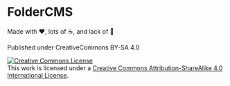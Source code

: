 # FolderCMS

Made with ❤️, lots of ☕️, and lack of 🛌

Published under CreativeCommons BY-SA 4.0

[![Creative Commons License](https://i.creativecommons.org/l/by-sa/4.0/88x31.png)](http://creativecommons.org/licenses/by-nc-sa/4.0/)  
This work is licensed under a [Creative Commons Attribution-ShareAlike 4.0 International License](http://creativecommons.org/licenses/by-sa/4.0/).

